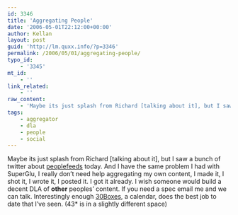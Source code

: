 ```yaml
---
id: 3346
title: 'Aggregating People'
date: '2006-05-01T22:12:00+00:00'
author: Kellan
layout: post
guid: 'http://lm.quxx.info/?p=3346'
permalink: /2006/05/01/aggregating-people/
typo_id:
    - '3345'
mt_id:
    - ''
link_related:
    - ''
raw_content:
    - 'Maybe its just splash from Richard [talking about it], but I saw a bunch of twitter about [peoplefeeds](http://peoplefeeds.com/) today.  And I have the same problem I had with SuperGlu, I really don\''t need help aggregating my own content, I made it, I shot it, I wrote it, I posted it.  I got it already.   I wish someone would build a decent DLA of **other** peoples\'' content.  If you need a spec email me and we can talk.  Interestingly enough [30Boxes](http://30boxes.com), a calendar, does the best job to date that I\''ve seen.  (43* is in a slightly different space)'
tags:
    - aggregator
    - dla
    - people
    - social
---
```


Maybe its just splash from Richard [talking about it], but I saw a bunch of twitter about [peoplefeeds](http://peoplefeeds.com/) today. And I have the same problem I had with SuperGlu, I really don’t need help aggregating my own content, I made it, I shot it, I wrote it, I posted it. I got it already. I wish someone would build a decent DLA of **other** peoples’ content. If you need a spec email me and we can talk. Interestingly enough [30Boxes](http://30boxes.com), a calendar, does the best job to date that I’ve seen. (43\* is in a slightly different space)